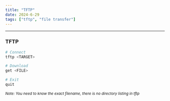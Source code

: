 ```yaml
---
title: "TFTP"
date: 2024-6-29
tags: ["tftp", "file transfer"]
---
```


---
### TFTP

```bash
# Connect
tftp <TARGET>
```

```bash
# Download
get <FILE>
```

```bash
# Exit
quit
```

<small>*Note: You need to know the exact filename, there is no directory listing in tftp*</small>